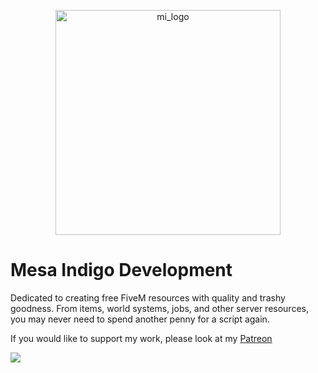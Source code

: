 <p align="center"> <a> <img width="360" src="https://github.com/user-attachments/assets/71c69e6d-ba4c-418d-8e45-0c3255085173" alt="mi_logo"> </a> </p>

# Mesa Indigo Development
Dedicated to creating free FiveM resources with quality and trashy goodness. From items, world systems, jobs, and other server resources, you may never need to spend another penny for a script again.

If you would like to support my work, please look at my [Patreon](https://www.patreon.com/Agimir)

<a href="https://discord.gg/EtgZsVBtYB">
  <img src="https://invite.casperiv.dev?inviteCode=EtgZsVBtYB&locale=en" />
</a>
